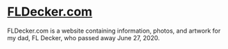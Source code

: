 # [FLDecker.com](https://fldecker.com)

FLDecker.com is a website containing information, photos, and artwork for my dad, FL Decker, who passed away June 27, 2020.
